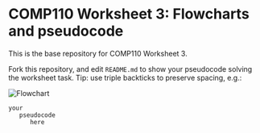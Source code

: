# COMP110 Worksheet 3: Flowcharts and pseudocode

This is the base repository for COMP110 Worksheet 3.

Fork this repository, and edit `README.md` to show your pseudocode solving the worksheet task. Tip: use triple backticks to preserve spacing, e.g.:

![Flowchart](https://raw.githubusercontent.com/KalvinMalloch/comp110-worksheet-3/master/Worksheet%203%20Flowchart.png)



```
your
   pseudocode
      here
```
